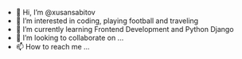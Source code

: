 - 👋 Hi, I’m @xusansabitov
- 👀 I’m interested in coding, playing football and traveling
- 🌱 I’m currently learning Frontend Development and Python Django
- 💞️ I’m looking to collaborate on ...
- 📫 How to reach me ...

<!---
xusansabitov/xusansabitov is a ✨ special ✨ repository because its `README.md` (this file) appears on your GitHub profile.
You can click the Preview link to take a look at your changes.
--->
